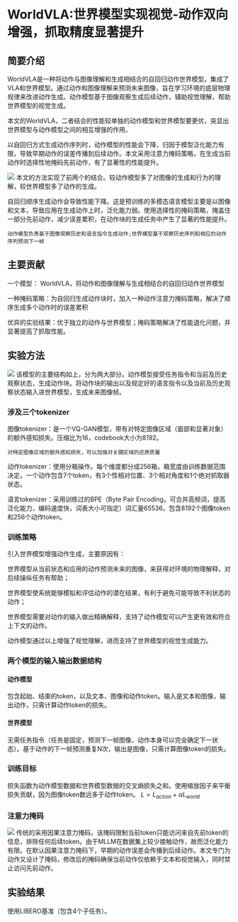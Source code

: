 # WorldVLA:世界模型实现视觉-动作双向增强，抓取精度显著提升
## 简要介绍
WorldVLA是一种将动作与图像理解和生成相结合的自回归动作世界模型。集成了VLA和世界模型。通过动作和图像理解来预测未来图像，旨在学习环境的底层物理规律来改进动作生成。动作模型基于图像观察生成后续动作，辅助视觉理解，帮助世界模型的视觉生成。

本文的WorldVLA，二者结合的性能较单独的动作模型和世界模型要更优，突显出世界模型与动作模型之间的相互增强的作用。

以自回归方式生成动作序列时，动作模型的性能会下降，归因于模型泛化能力有限，导致早期动作的误差传播到后续动作。本文采用注意力掩码策略，在生成当前动作时选择性地掩码先前动作，有了显著性的性能提升。

![](https://pic2.zhimg.com/v2-594de454510707939eb7c508d4d147c7_r.jpg)
本文的方法实现了前两个的结合。较动作模型多了对图像的生成和行为的理解，较世界模型多了动作的生成。

 自回归顺序生成动作会导致性能下降。这是预训练的多模态语言模型主要是以图像和文本，导致应用在生成动作上时，泛化能力弱。使用选择性的掩码策略，掩盖住一部分先前动作，减少误差累积，在动作块的生成任务中产生了显著的性能提升。

`动作模型负责基于图像观察历史和语言指令生成动作;世界模型基于观察历史序列和相应的动作序列预测下一帧 `

 ## 主要贡献
 一个模型： WorldVLA，将动作和图像理解与生成相结合的自回归动作世界模型
 
 一种掩码策略：为自回归生成动作块时，加入一种动作注意力掩码策略，解决了顺序生成多个动作时的误差累积

 优异的实验结果：优于独立的动作与世界模型；掩码策略解决了性能退化问题，并显著提高了抓取性能。

 ## 实验方法
 ![](https://pic4.zhimg.com/v2-17f1ff7ba0b4f33a7a11a8aeb5fc81c3_1440w.jpg)
 该模型的主要结构如上，分为两大部分。动作模型接受任务指令和当前及历史观察状态，生成动作块。将动作块的输出以及规定好的语言指令以及当前及历史观察状态输入进世界模型，生成未来图像帧。

 ### 涉及三个tokenizer
 图像tokenizer：是一个VQ-GAN模型，带有对特定图像区域（面部和显著对象）的额外感知损失。压缩比为16，codebook大小为8192。

 `对特定图像区域的额外感知损失，可以加强对关键区域的还原质量`

 动作tokenizer：使用分箱操作。每个维度都分成256箱，箱宽度由训练数据范围决定。一个动作包含7个token，有3个性相对位置、3个相对角度和1个绝对抓取器状态。

 语言tokenizer：采用训练过的BPE（Byte Pair Encoding，可合并高频词，提高泛化能力，编码速度快，词表大小可指定）词汇量65536，包含8192个图像token和256个动作token。

 ### 训练策略
 引入世界模型增强动作生成，主要原因有：

 世界模型从当前状态和应用的动作预测未来的图像，来获得对环境的物理解释，对后续操纵任务有帮助；

 世界模型使系统能够模拟和评估动作的潜在结果，有利于避免可能导致不利状态的动作；

 世界模型需要对动作的输入做出精确解释，支持了动作模型可以产生更有效和符合上下文的动作。

 动作模型通过以上增强了视觉理解，进而支持了世界模型的视觉生成能力。

### 两个模型的输入输出数据结构
#### 动作模型
包含起始、结束的token，以及文本、图像和动作token。输入是文本和图像，输出动作，只需计算动作token的损失。
#### 世界模型
无需任务指令（任务是固定，预测下一帧图像，动作本身可以完全确定下一状态）。基于动作的下一帧预测重复N次，输出是图像，只需计算图像token的损失。

### 训练目标
损失函数为动作模型数据和世界模型数据的交叉熵损失之和。使用缩放因子来平衡损失贡献，因为图像token数远多于动作token。 $L = L_{action} + \alpha L_{world}$

### 注意力掩码
![](https://pic2.zhimg.com/v2-eb18cf431866c4203ce3e13ad6680f4d_r.jpg)
传统的采用因果注意力掩码，该掩码限制当前token只能访问来自先前token的信息，排除任何后续token。由于MLLM在数据集上较少接触动作，故而泛化能力有限。在默认因果注意力掩码下，早期的动作误差会传播到后续动作。本文专门为动作又设计了掩码，修改后的掩码确保当前动作仅依赖于文本和视觉输入，同时禁止访问先前动作。

## 实验结果
使用LIBERO基准（包含4个子任务）。

